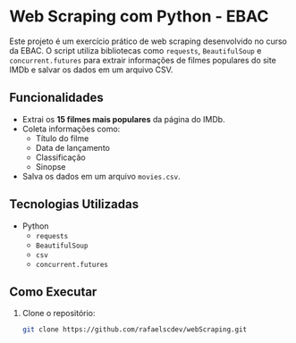 # Web Scraping com Python - EBAC

Este projeto é um exercício prático de web scraping desenvolvido no curso da EBAC. O script utiliza bibliotecas como `requests`, `BeautifulSoup` e `concurrent.futures` para extrair informações de filmes populares do site IMDb e salvar os dados em um arquivo CSV.

## Funcionalidades

- Extrai os **15 filmes mais populares** da página do IMDb.
- Coleta informações como:
  - Título do filme
  - Data de lançamento
  - Classificação
  - Sinopse
- Salva os dados em um arquivo `movies.csv`.

## Tecnologias Utilizadas

- Python
  - `requests`
  - `BeautifulSoup`
  - `csv`
  - `concurrent.futures`

## Como Executar

1. Clone o repositório:
   ```bash
   git clone https://github.com/rafaelscdev/webScraping.git
